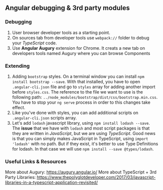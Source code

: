 ## Angular debugging & 3rd party modules

### Debugging
1. User browser developer tools as a starting point.
2. On sources tab from developer tools use `webpack://` folder to debug your *TypeScript* code.
3. Use **Angular Augury** extension for Chrome. It creats a new tab on developers tools named Augury where you can browse Components

### Extending
1. Adding `bootstrap` styles. On a terminal window you can install `npm install bootstrap --save`. With that installed, you have to open `.angular-cli.json` file and go to `styles` array for adding another import before `styles.css`. The reference to the file we want to use is the following path: `../node_modules/bootstrap/dist/css/bootstrap.min.css`. You have to stop your `ng serve` process in order to this changes take effect.
2. Like you've done with styles, you can add additional scripts on `.angular-cli.json` scripts array. 
3. Let's add `lodash` javascript library, using `npm install lodash --save`. The **issue** that we have with `lodash` and most script packages is that they are written in *JavaScript*, but we are using *TypeScript*. Good news is that you can simply makes JavaScript in TypeScript, using `import 'lodash'` with no path. But if they exist, it's better to use Type Definitions for lodash. In that case we will use `npm install --save @types/lodash`.

### Useful Links & Resources
More about Augury: https://augury.angular.io/
More about TypeScript + 3rd Party Libraries: https://www.thepolyglotdeveloper.com/2017/03/javascript-libraries-in-a-typescript-application-revisited/

